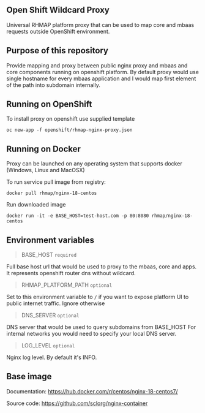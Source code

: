 ## Open Shift Wildcard Proxy

Universal RHMAP platform proxy that can be used to map core and 
mbaas requests outside OpenShift environment.

## Purpose of this repository

Provide mapping and proxy between public nginx proxy and
mbaas and core components running on openshift platform.
By default proxy would use single hostname for every mbaas application 
and I would map first element of the path into subdomain internally.

## Running on OpenShift

To install proxy on openshift use supplied template

    oc new-app -f openshift/rhmap-nginx-proxy.json

## Running on Docker

Proxy can be launched on any operating system that supports docker (Windows, Linux and MacOSX)

To run service pull image from registry:

    docker pull rhmap/nginx-18-centos

Run downloaded image 

    docker run -it -e BASE_HOST=test-host.com -p 80:8080 rhmap/nginx-18-centos

## Environment variables


>  BASE_HOST `required`

Full base host url that would be used to proxy to the mbaas, core and apps.
It represents openshift router dns without wildcard.

> RHMAP_PLATFORM_PATH `optional`

Set to this environment variable to  `/` if you want to expose platform UI 
to public internet traffic. Ignore otherwise

> DNS_SERVER `optional`

DNS server that would be used to query subdomains from BASE_HOST 
For internal networks you would need to specify your local DNS server.

> LOG_LEVEL `optional` 

Nginx log level. By default it's INFO.

## Base image

Documentation:
https://hub.docker.com/r/centos/nginx-18-centos7/

Source code:
https://github.com/sclorg/nginx-container